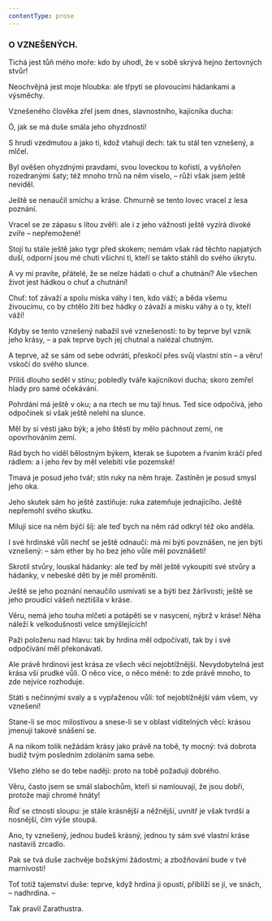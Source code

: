```yaml
---
contentType: prose
---
```


<section>

### O VZNEŠENÝCH.

Tichá jest tůň mého moře: kdo by uhodl, že v sobě skrývá hejno žertovných stvůr! 

Neochvějná jest moje hloubka: ale třpytí se plovoucími hádankami a výsměchy. 

Vznešeného člověka zřel jsem dnes, slavnostního, kajícníka ducha:

Ó, jak se má duše smála jeho ohyzdnosti! 

S hrudí vzedmutou a jako ti, kdož vtahují dech: tak tu stál ten vznešený, a mlčel. 

Byl ověšen ohyzdnými pravdami, svou loveckou to kořistí, a vyšňořen rozedranými šaty; též mnoho trnů na něm viselo, – růží však jsem ještě neviděl. 

Ještě se nenaučil smíchu a kráse. Chmurně se tento lovec vracel z lesa poznání.

Vracel se ze zápasu s lítou zvěří: ale i z jeho vážnosti ještě vyzírá divoké zvíře – nepřemožené! 

Stojí tu stále ještě jako tygr před skokem; nemám však rád těchto napjatých duší, odporní jsou mé chuti všichni ti, kteří se takto stáhli do svého úkrytu. 

A vy mi pravíte, přátelé, že se nelze hádati o chuť a chutnání? Ale všechen život jest hádkou o chuť a chutnání! 

Chuť: toť závaží a spolu miska váhy i ten, kdo váží; a běda všemu živoucímu, co by chtělo žiti bez hádky o závaží a misku váhy a o ty, kteří váží! 

Kdyby se tento vznešený nabažil své vznešenosti: to by teprve byl vznik jeho krásy, – a pak teprve bych jej chutnal a nalézal chutným.

A teprve, až se sám od sebe odvrátí, přeskočí přes svůj vlastní stín – a věru! vskočí do svého slunce.

Příliš dlouho seděl v stínu; pobledly tváře kajícníkovi ducha; skoro zemřel hlady pro samé očekávání.

Pohrdání má ještě v oku; a na rtech se mu tají hnus. Ted sice odpočívá, jeho odpočinek si však ještě nelehl na slunce.

Měl by si vésti jako býk; a jeho štěstí by mělo páchnout zemí, ne opovrhováním zemí.

Rád bych ho viděl bělostným býkem, kterak se šupotem a řvaním kráčí před rádlem: a i jeho řev by měl velebiti vše pozemské!

Tmavá je posud jeho tvář; stín ruky na něm hraje. Zastíněn je posud smysl jeho oka. 

Jeho skutek sám ho ještě zastiňuje: ruka zatemňuje jednajícího. Ještě nepřemohl svého skutku. 

Miluji sice na něm býčí šíj: ale teď bych na něm rád odkryl též oko anděla.

I své hrdinské vůli nechť se ještě odnaučí: má mi býti povznášen, ne jen býti vznešený: – sám ether by ho bez jeho vůle měl povznášeti!

Skrotil stvůry, louskal hádanky: ale teď by měl ještě vykoupiti své stvůry a hádanky, v nebeské děti by je měl proměniti. 

Ještě se jeho poznání nenaučilo usmívati se a býti bez žárlivosti; ještě se jeho proudící vášeň neztišila v kráse. 

Věru, nemá jeho touha mlčeti a potápěti se v nasycení, nýbrž v kráse! Něha náleží k velkodušnosti velce smýšlejících! 

Paži položenu nad hlavu: tak by hrdina měl odpočívati, tak by i své odpočívání měl překonávati. 

Ale právě hrdinovi jest krása ze všech věcí nejobtížnější. Nevydobytelná jest krása vší prudké vůli. O něco více, o něco méně: to zde právě mnoho, to zde nejvíce rozhoduje.

Státi s nečinnými svaly a s vypřaženou vůlí: toť nejobtížnější vám všem, vy vznešení! 

Stane-li se moc milostivou a snese-li se v oblast viditelných věcí: krásou jmenuji takové snášení se. 

A na nikom tolik nežádám krásy jako právě na tobě, ty mocný: tvá dobrota budiž tvým posledním zdoláním sama sebe. 

Všeho zlého se do tebe naději: proto na tobě požaduji dobrého. 

Věru, často jsem se smál slabochům, kteří si namlouvají, že jsou dobří, protože mají chromé hnáty!

Řiď se ctnosti sloupu: je stále krásnější a něžnější, uvnitř je však tvrdší a nosnější, čím výše stoupá. 

Ano, ty vznešený, jednou budeš krásný, jednou ty sám své vlastní kráse nastavíš zrcadlo. 

Pak se tvá duše zachvěje božskými žádostmi; a zbožňování bude v tvé marnivosti! 

Toť totiž tajemství duše: teprve, když hrdina ji opustí, přiblíží se jí, ve snách, – nadhrdina. –

</section>

<section>

Tak pravil Zarathustra.

</section>
